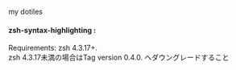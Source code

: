 my dotiles

#### zsh-syntax-highlighting :
Requirements: zsh 4.3.17+.  
zsh 4.3.17未満の場合はTag version 0.4.0. へダウングレードすること
